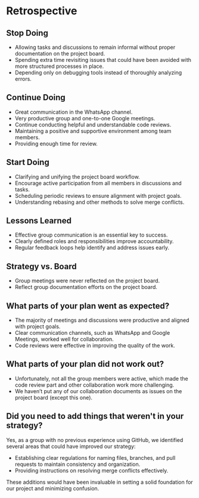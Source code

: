 # Retrospective

## Stop Doing

- Allowing tasks and discussions to remain informal without proper documentation on the project board.
- Spending extra time revisiting issues that could have been avoided with more structured processes in place.
- Depending only on debugging tools instead of thoroughly analyzing errors.

## Continue Doing

- Great communication in the WhatsApp channel.
- Very productive group and one-to-one Google meetings.
- Continue conducting helpful and understandable code reviews.
- Maintaining a positive and supportive environment among team members.
- Providing enough time for review.

## Start Doing

- Clarifying and unifying the project board workflow.
- Encourage active participation from all members in discussions and tasks.
- Scheduling periodic reviews to ensure alignment with project goals.
- Understanding rebasing and other methods to solve merge conflicts.

## Lessons Learned

- Effective group communication is an essential key to success.
- Clearly defined roles and responsibilities improve accountability.
- Regular feedback loops help identify and address issues early.

## Strategy vs. Board

- Group meetings were never reflected on the project board.
- Reflect group documentation efforts on the project board.

## What parts of your plan went as expected?

- The majority of meetings and discussions were productive and aligned with project goals.
- Clear communication channels, such as WhatsApp and Google Meetings, worked well for collaboration.
- Code reviews were effective in improving the quality of the work.

## What parts of your plan did not work out?

- Unfortunately, not all the group members were active, which made the code review part and other collaboration work more challenging.
- We haven’t put any of our collaboration documents as issues on the project board (except this one).

## Did you need to add things that weren't in your strategy?

Yes, as a group with no previous experience using GitHub, we identified several areas that could have improved our strategy:

- Establishing clear regulations for naming files, branches, and pull requests to maintain consistency and organization.
- Providing instructions on resolving merge conflicts effectively.

These additions would have been invaluable in setting a solid foundation for our project and minimizing confusion.
